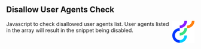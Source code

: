 ## Disallow User Agents Check

<img src="../img/opti_logo.png" align="right" alt="Optimizely" width="60" height="60" />

Javascript to check disallowed user agents list. User agents listed in the array will result in the snippet being disabled.
